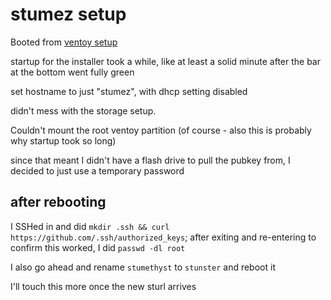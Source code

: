# stumez setup

Booted from [ventoy setup](93s7j-gmw8p-609tt-fzb5b-w300t)

startup for the installer took a while, like at least a solid minute after the bar at the bottom went fully green

set hostname to just "stumez", with dhcp setting disabled

didn't mess with the storage setup.

Couldn't mount the root ventoy partition (of course - also this is probably why startup took so long)

since that meant I didn't have a flash drive to pull the pubkey from, I decided to just use a temporary password

## after rebooting

I SSHed in and did `mkdir .ssh && curl https://github.com/.ssh/authorized_keys`; after exiting and re-entering to confirm this worked, I did `passwd -dl root`

I also go ahead and rename `stumethyst` to `stunster` and reboot it

I'll touch this more once the new sturl arrives
